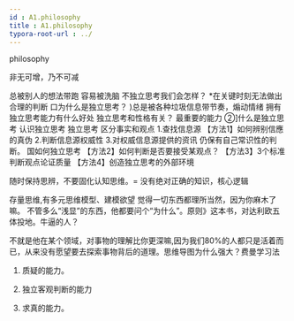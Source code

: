 ```yaml
---
id : A1.philosophy
title : A1.philosophy
typora-root-url : ../
---
```


philosophy



非无可增，乃不可减

总被别人的想法带跑 
容易被洗脑 不独立思考我们会怎样？ *在关键时刻无法做出合理的判断 口为什么是独立思考？ )总是被各种垃圾信息带节奏，煽动情绪 拥有独立思考能力有什么好处 独立思考和性格有关？ 最重要的能力 ②]什么是独立思考 认识独立思考 独立思考 区分事实和观点 1.查找信息源 【方法1】如何辨别信應的真伪 2.判断信息源权威性 3.对权威信息源提供的资讯 仍保有自己常识性的判断。 国如何独立思考 【方法2】如何判断是否要接受某观点？ 【方法3】3个标准判断观点论证质量 【方法4】创造独立思考的外部环境

随时保持思辨，不要固化认知思维。=
没有绝对正确的知识，核心逻辑

存量思维,有多元思维模型、建模欲望
觉得一切东西都理所当然，因为你麻木了嘛。
不管多么“浅显”的东西，他都要问个“为什么”。原则》这本书，对达利欧五体投地。牛逼的人？

不就是他在某个领域，对事物的理解比你更深嘛,因为我们80%的人都只是活着而已，从来没有愿望要去探索事物背后的道理。思维导图为什么强大？费曼学习法

1. 质疑的能力。

2. 独立客观判断的能力
3. 求真的能力。
